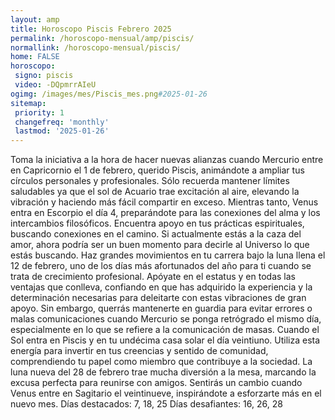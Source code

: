 ```yaml
---
layout: amp
title: Horoscopo Piscis Febrero 2025 
permalink: /horoscopo-mensual/amp/piscis/
normallink: /horoscopo-mensual/piscis/
home: FALSE
horoscopo:
 signo: piscis
 video: -DQpmrrAIeU
ogimg: /images/mes/Piscis_mes.png#2025-01-26
sitemap:
 priority: 1
 changefreq: 'monthly'
 lastmod: '2025-01-26'
---
```



Toma la iniciativa a la hora de hacer nuevas alianzas cuando Mercurio entre en Capricornio el 1 de febrero, querido Piscis, animándote a ampliar tus círculos personales y profesionales. Sólo recuerda mantener límites saludables ya que el sol de Acuario trae excitación al aire, elevando la vibración y haciendo más fácil compartir en exceso.
Mientras tanto, Venus entra en Escorpio el día 4, preparándote para las conexiones del alma y los intercambios filosóficos. Encuentra apoyo en tus prácticas espirituales, buscando conexiones en el camino. Si actualmente estás a la caza del amor, ahora podría ser un buen momento para decirle al Universo lo que estás buscando.
Haz grandes movimientos en tu carrera bajo la luna llena el 12 de febrero, uno de los días más afortunados del año para ti cuando se trata de crecimiento profesional. Apóyate en el estatus y en todas las ventajas que conlleva, confiando en que has adquirido la experiencia y la determinación necesarias para deleitarte con estas vibraciones de gran apoyo. Sin embargo, querrás mantenerte en guardia para evitar errores o malas comunicaciones cuando Mercurio se ponga retrógrado el mismo día, especialmente en lo que se refiere a la comunicación de masas.
Cuando el Sol entra en Piscis y en tu undécima casa solar el día veintiuno. Utiliza esta energía para invertir en tus creencias y sentido de comunidad, comprendiendo tu papel como miembro que contribuye a la sociedad. La luna nueva del 28 de febrero trae mucha diversión a la mesa, marcando la excusa perfecta para reunirse con amigos.
Sentirás un cambio cuando Venus entre en Sagitario el veintinueve, inspirándote a esforzarte más en el nuevo mes.
Días destacados: 7, 18, 25
Días desafiantes: 16, 26, 28